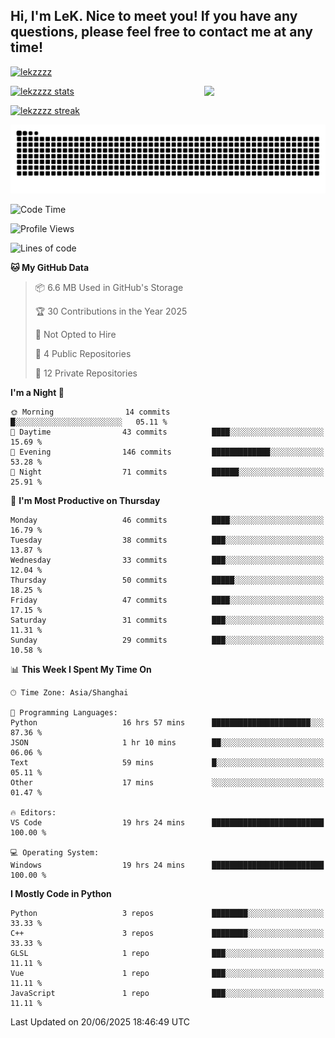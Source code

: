 ## Hi, I'm LeK. Nice to meet you! If you have any questions, please feel free to contact me at any time!

<p align="left"> <a href="https://github.com/ryo-ma/github-profile-trophy"><img src="https://github-profile-trophy.vercel.app/?username=lekzzzz" alt="lekzzzz" /></a> </p>

<img align="right" width="38.5%" src="https://github.com/LeKZzzz/LeKZzzz/blob/master/img/img_1_1.gif"/>

<a href="https://github.com/LeKZzzz"><img width="58%" src="https://github-readme-stats.vercel.app/api?username=lekzzzz&show_icons=true&locale=en" alt="lekzzzz stats"></a>

<a href="https://github.com/LeKZzzz"><img width="58%" src="https://github-readme-streak-stats.herokuapp.com/?user=lekzzzz&" alt="lekzzzz streak"></a>


![snake](https://raw.githubusercontent.com/LeKZzzz/LeKZzzz/output/github-contribution-grid-snake.svg)


<!--START_SECTION:waka-->
![Code Time](http://img.shields.io/badge/Code%20Time-548%20hrs%2026%20mins-blue)

![Profile Views](http://img.shields.io/badge/Profile%20Views-0-blue)

![Lines of code](https://img.shields.io/badge/From%20Hello%20World%20I%27ve%20Written-3.8%20million%20lines%20of%20code-blue)

**🐱 My GitHub Data** 

> 📦 6.6 MB Used in GitHub's Storage 
 > 
> 🏆 30 Contributions in the Year 2025
 > 
> 🚫 Not Opted to Hire
 > 
> 📜 4 Public Repositories 
 > 
> 🔑 12 Private Repositories 
 > 
**I'm a Night 🦉** 

```text
🌞 Morning                14 commits          █░░░░░░░░░░░░░░░░░░░░░░░░   05.11 % 
🌆 Daytime                43 commits          ████░░░░░░░░░░░░░░░░░░░░░   15.69 % 
🌃 Evening                146 commits         █████████████░░░░░░░░░░░░   53.28 % 
🌙 Night                  71 commits          ██████░░░░░░░░░░░░░░░░░░░   25.91 % 
```
📅 **I'm Most Productive on Thursday** 

```text
Monday                   46 commits          ████░░░░░░░░░░░░░░░░░░░░░   16.79 % 
Tuesday                  38 commits          ███░░░░░░░░░░░░░░░░░░░░░░   13.87 % 
Wednesday                33 commits          ███░░░░░░░░░░░░░░░░░░░░░░   12.04 % 
Thursday                 50 commits          █████░░░░░░░░░░░░░░░░░░░░   18.25 % 
Friday                   47 commits          ████░░░░░░░░░░░░░░░░░░░░░   17.15 % 
Saturday                 31 commits          ███░░░░░░░░░░░░░░░░░░░░░░   11.31 % 
Sunday                   29 commits          ███░░░░░░░░░░░░░░░░░░░░░░   10.58 % 
```


📊 **This Week I Spent My Time On** 

```text
🕑︎ Time Zone: Asia/Shanghai

💬 Programming Languages: 
Python                   16 hrs 57 mins      ██████████████████████░░░   87.36 % 
JSON                     1 hr 10 mins        ██░░░░░░░░░░░░░░░░░░░░░░░   06.06 % 
Text                     59 mins             █░░░░░░░░░░░░░░░░░░░░░░░░   05.11 % 
Other                    17 mins             ░░░░░░░░░░░░░░░░░░░░░░░░░   01.47 % 

🔥 Editors: 
VS Code                  19 hrs 24 mins      █████████████████████████   100.00 % 

💻 Operating System: 
Windows                  19 hrs 24 mins      █████████████████████████   100.00 % 
```

**I Mostly Code in Python** 

```text
Python                   3 repos             ████████░░░░░░░░░░░░░░░░░   33.33 % 
C++                      3 repos             ████████░░░░░░░░░░░░░░░░░   33.33 % 
GLSL                     1 repo              ███░░░░░░░░░░░░░░░░░░░░░░   11.11 % 
Vue                      1 repo              ███░░░░░░░░░░░░░░░░░░░░░░   11.11 % 
JavaScript               1 repo              ███░░░░░░░░░░░░░░░░░░░░░░   11.11 % 
```




 Last Updated on 20/06/2025 18:46:49 UTC
<!--END_SECTION:waka-->

